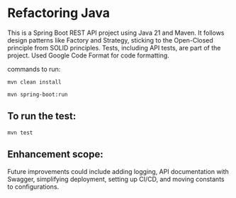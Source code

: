 # Refactoring Java

This is a Spring Boot REST API project using Java 21 and
Maven. It follows design patterns like Factory and Strategy,
sticking to the Open-Closed principle from SOLID principles.
Tests, including API tests, are part of the project.
Used Google Code Format for code formatting.

commands to run:

```
mvn clean install

mvn spring-boot:run
```

## To run the test:

```
mvn test
```

## Enhancement scope:

Future improvements could include adding logging,
API documentation with Swagger, simplifying deployment,
setting up CI/CD,
and moving constants to configurations.



